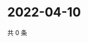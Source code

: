 # 2022-04-10

共 0 条

<!-- BEGIN WEIBO -->
<!-- 最后更新时间 Sun Apr 10 2022 00:16:41 GMT+0800 (China Standard Time) -->

<!-- END WEIBO -->
